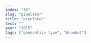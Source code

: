 ```yaml
---
index: "46"
slug: "pixelator"
title: "pixelator"
text: ""
year: "2015"
tags: ["generative type", "drawbot"]
---
```

